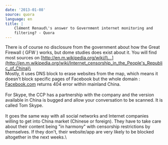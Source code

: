 ```yaml
---
date: '2013-01-08'
source: quora
language: en
title: |
    Clément Renaud\'s answer to Government internet monitoring and
    filtering? - Quora
---
```


There is of course no disclosure from the government about how the Great
Firewall ( GFW ) works, but dome studies does exist about it. You will
find most sources on
[http://en.m.wikipedia.org/wiki/I\...](http://en.m.wikipedia.org/wiki/Internet_censorship_in_the_People's_Republic_of_China)\
\
Mostly, it uses DNS block to erase websites from the map, which means it
doesn\'t block specific pages of Facebook but the whole domain :
[Facebook.com](http://facebook.com) returns 404 error within mainland
China.\
\
For Skype, the CCP has a partnership with the company and the version
available in China is bugged and allow your conversation to be scanned.
It is called Tom Skype.\
\
It goes the same way with all social networks and Internet companies
willing to get into China market (Chinese or foreign). They have to take
care about their content being \"in harmony\" with censorship
restrictions by themselves. If they don\'t, their website/app are very
likely to be blocked altogether in the next weeks.\
